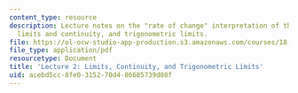 ```yaml
---
content_type: resource
description: Lecture notes on the "rate of change" interpretation of the derivative,
  limits and continuity, and trigonometric limits.
file: https://ol-ocw-studio-app-production.s3.amazonaws.com/courses/18-01-single-variable-calculus-fall-2006/acebd5cc8fe0315270d486685739d08f_lec2.pdf
file_type: application/pdf
resourcetype: Document
title: 'Lecture 2: Limits, Continuity, and Trigonometric Limits'
uid: acebd5cc-8fe0-3152-70d4-86685739d08f
---
```

